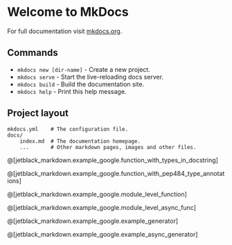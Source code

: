 # Welcome to MkDocs

For full documentation visit [mkdocs.org](https://mkdocs.org).

## Commands

* `mkdocs new [dir-name]` - Create a new project.
* `mkdocs serve` - Start the live-reloading docs server.
* `mkdocs build` - Build the documentation site.
* `mkdocs help` - Print this help message.

## Project layout

    mkdocs.yml    # The configuration file.
    docs/
        index.md  # The documentation homepage.
        ...       # Other markdown pages, images and other files.

@[jetblack_markdown.example_google.function_with_types_in_docstring]

@[jetblack_markdown.example_google.function_with_pep484_type_annotations]

@[jetblack_markdown.example_google.module_level_function]

@[jetblack_markdown.example_google.module_level_async_func]

@[jetblack_markdown.example_google.example_generator]

@[jetblack_markdown.example_google.example_async_generator]
